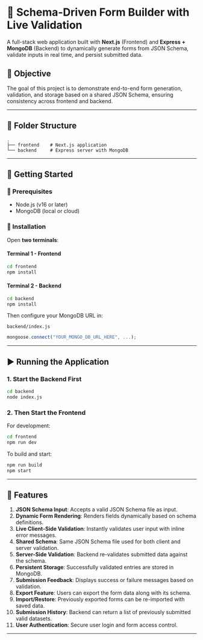 # 🧾 Schema-Driven Form Builder with Live Validation

A full-stack web application built with **Next.js** (Frontend) and **Express + MongoDB** (Backend) to dynamically generate forms from JSON Schema, validate inputs in real time, and persist submitted data.

## 🧠 Objective

The goal of this project is to demonstrate end-to-end form generation, validation, and storage based on a shared JSON Schema, ensuring consistency across frontend and backend.

---

## 📁 Folder Structure

```
.
├── frontend    # Next.js application
└── backend     # Express server with MongoDB
```

---

## 🚀 Getting Started

### 🧪 Prerequisites

- Node.js (v16 or later)
- MongoDB (local or cloud)

### 🔧 Installation

Open **two terminals**:

#### Terminal 1 - Frontend

```bash
cd frontend
npm install
```

#### Terminal 2 - Backend

```bash
cd backend
npm install
```

Then configure your MongoDB URL in:

```
backend/index.js
```

```js
mongoose.connect("YOUR_MONGO_DB_URL_HERE", ...);
```

---

## ▶️ Running the Application

### 1. Start the **Backend** First

```bash
cd backend
node index.js
```

### 2. Then Start the **Frontend**

For development:

```bash
cd frontend
npm run dev
```

To build and start:

```bash
npm run build
npm start
```

---

## 🔐 Features

1. **JSON Schema Input**: Accepts a valid JSON Schema file as input.
2. **Dynamic Form Rendering**: Renders fields dynamically based on schema definitions.
3. **Live Client-Side Validation**: Instantly validates user input with inline error messages.
4. **Shared Schema**: Same JSON Schema file used for both client and server validation.
5. **Server-Side Validation**: Backend re-validates submitted data against the schema.
6. **Persistent Storage**: Successfully validated entries are stored in MongoDB.
7. **Submission Feedback**: Displays success or failure messages based on validation.
8. **Export Feature**: Users can export the form data along with its schema.
9. **Import/Restore**: Previously exported forms can be re-imported with saved data.
10. **Submission History**: Backend can return a list of previously submitted valid datasets.
11. **User Authentication**: Secure user login and form access control.

---
